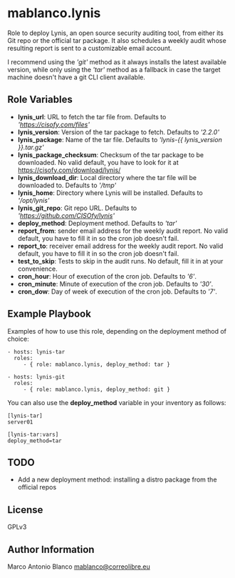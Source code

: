 mablanco.lynis
==============

Role to deploy Lynis, an open source security auditing tool, from either its Git repo or the official tar package. It also schedules a weekly audit whose resulting report is sent to a customizable email account.

I recommend using the *'git'* method as it always installs the latest available version, while only using the *'tar'* method as a fallback in case the target machine doesn't have a git CLI client available.

Role Variables
--------------

- **lynis_url**: URL to fetch the tar file from. Defaults to *'https://cisofy.com/files'*
- **lynis_version**: Version of the tar package to fetch. Defaults to *'2.2.0'*
- **lynis_package**: Name of the tar file. Defaults to *'lynis-{{ lynis_version }}.tar.gz'*
- **lynis_package_checksum**: Checksum of the tar package to be downloaded. No valid default, you have to look for it at https://cisofy.com/download/lynis/
- **lynis_download_dir**: Local directory where the tar file will be downloaded to. Defaults to *'/tmp'*
- **lynis_home**: Directory where Lynis will be installed. Defaults to *'/opt/lynis'*
- **lynis_git_repo**: Git repo URL. Defaults to *'https://github.com/CISOfy/lynis'*
- **deploy_method**: Deployment method. Defaults to *'tar'*
- **report_from**: sender email address for the weekly audit report. No valid default, you have to fill it in so the cron job doesn't fail.
- **report_to**: receiver email address for the weekly audit report. No valid default, you have to fill it in so the cron job doesn't fail.
- **test_to_skip**: Tests to skip in the audit runs. No default, fill it in at your convenience.
- **cron_hour**: Hour of execution of the cron job. Defaults to *'6'*.
- **cron_minute**: Minute of execution of the cron job. Defaults to *'30'*.
- **cron_dow**: Day of week of execution of the cron job. Defaults to *'7'*.

Example Playbook
----------------

Examples of how to use this role, depending on the deployment method of choice:

    - hosts: lynis-tar
      roles:
         - { role: mablanco.lynis, deploy_method: tar }

    - hosts: lynis-git
      roles:
         - { role: mablanco.lynis, deploy_method: git }

You can also use the **deploy_method** variable in your inventory as follows:

    [lynis-tar]
    server01

    [lynis-tar:vars]
    deploy_method=tar

TODO
----

- Add a new deployment method: installing a distro package from the official repos

License
-------

GPLv3

Author Information
------------------

Marco Antonio Blanco <mablanco@correolibre.eu>

